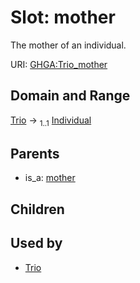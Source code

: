 
# Slot: mother


The mother of an individual.

URI: [GHGA:Trio_mother](https://w3id.org/GHGA/Trio_mother)


## Domain and Range

[Trio](Trio.md) &#8594;  <sub>1..1</sub> [Individual](Individual.md)

## Parents

 *  is_a: [mother](mother.md)

## Children


## Used by

 * [Trio](Trio.md)
